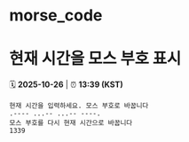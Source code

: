 # morse_code
# 현재 시간을 모스 부호 표시
<!-- MORSE_TIME_START -->
🗓️ **2025-10-26** | ⏰ **13:39 (KST)**

```
현재 시간을 입력하세요. 모스 부호로 바꿉니다
.---- ...-- ...-- ----.
모스 부호를 다시 현재 시간으로 바꿉니다
1339
```
<!-- MORSE_TIME_END -->
